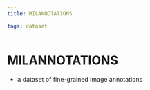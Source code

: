 ```yaml
---
title: MILANNOTATIONS

tags: dataset 
---
```


# MILANNOTATIONS
- a dataset of fine-grained image annotations


































